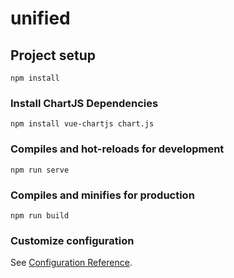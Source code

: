 # unified

## Project setup
```
npm install
```

### Install ChartJS Dependencies
```
npm install vue-chartjs chart.js
```

### Compiles and hot-reloads for development
```
npm run serve
```

### Compiles and minifies for production
```
npm run build
```



### Customize configuration
See [Configuration Reference](https://cli.vuejs.org/config/).
